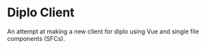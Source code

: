 # Diplo Client

An attempt at making a new client for diplo using Vue and single file components (SFCs).